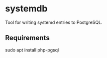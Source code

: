 # systemdb

Tool for writing systemd entries to PostgreSQL.

## Requirements

sudo apt install php-pgsql
